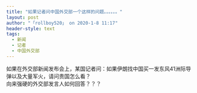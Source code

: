 ```yaml
---
title: "如果记者问中国外交部一个这样的问题。。。。。。"
layout: post
author: "「rollboy520」 on 2020-1-8 11:17"
header-style: text
tags:
  - 新闻
  - 记者
  - 中国外交部
---
```


<head></head>
<body>
  如果在外交部新闻发布会上，某国记者问：如果伊朗找中国买一发东风41洲际导弹以及大量军火，请问贵国怎么看？
 <br> 向来强硬的外交部发言人如何回答？？？
 <br>
</body>


